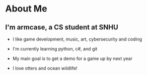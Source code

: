 # About Me

## I'm armcase, a CS student at SNHU

- I like game development, music, art, cybersecurity and coding

- I'm currently learning python, c#, and git

- My main goal is to get a demo for a game up by next year

- I love otters and ocean wildlife!
